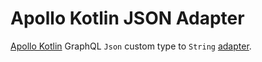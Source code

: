 # Apollo Kotlin JSON Adapter

[Apollo Kotlin](https://github.com/apollographql/apollo-kotlin) GraphQL `Json` custom type to `String` [adapter](https://www.apollographql.com/docs/kotlin/essentials/custom-scalars/#define-class-adapters).

